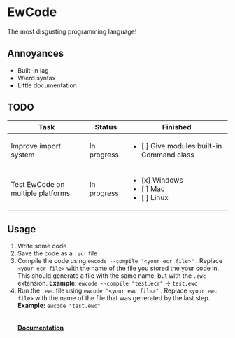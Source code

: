 # EwCode
The most disgusting programming language!
## Annoyances
 - Built-in lag
 - Wierd syntax
 - Little documentation
## TODO
| Task | Status | Finished |
| --- | --- | --- |
| Improve import system | In progress | <ul><li>[ ] Give modules built-in Command class</li></ul> |
| Test EwCode on multiple platforms | In progress | <ul><li>[x] Windows</li><li>[ ] Mac</li><li>[ ] Linux</li></ul> |

## Usage
1. Write some code
2. Save the code as a `.ecr` file
3. Compile the code using `ewcode --compile "<your ecr file>"` . Replace `<your ecr file>` with the name of the file you stored the your code in. This should generate a file with the same name, but with the `.ewc` extension. **Example:** `ewcode --compile "test.ecr"` -> `test.ewc`
4. Run the `.ewc` file using `ewcode "<your ewc file>"` . Replace `<your ewc file>` with the name of the file that was generated by the last step. **Example:** `ewcode "test.ewc"`
<br /><br /><br />
**[Documentation](https://github.com/EnderixMC/EwCode/wiki)**
